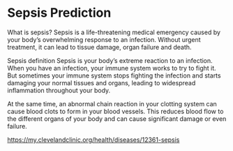 # Sepsis Prediction

What is sepsis?
Sepsis is a life-threatening medical emergency caused by your body’s overwhelming response to an infection. Without urgent treatment, it can lead to tissue damage, organ failure and death.

Sepsis definition
Sepsis is your body’s extreme reaction to an infection. When you have an infection, your immune system works to try to fight it. But sometimes your immune system stops fighting the infection and starts damaging your normal tissues and organs, leading to widespread inflammation throughout your body.

At the same time, an abnormal chain reaction in your clotting system can cause blood clots to form in your blood vessels. This reduces blood flow to the different organs of your body and can cause significant damage or even failure.

https://my.clevelandclinic.org/health/diseases/12361-sepsis
